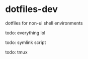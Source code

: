 # dotfiles-dev
dotfiles for non-ui shell environments

todo: everything lol

todo: symlink script

todo: tmux
